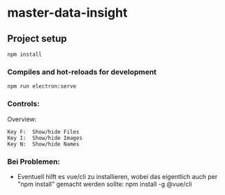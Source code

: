 # master-data-insight

## Project setup
```
npm install
```

### Compiles and hot-reloads for development
```
npm run electron:serve
```

### Controls:

Overview:
```
Key F:  Show/hide Files
Key I:  Show/hide Images
Key N:  Show/hide Names
```

### Bei Problemen:

- Eventuell hilft es vue/cli zu installieren, wobei das eigentlich auch per "npm install" gemacht werden sollte:
  npm install -g @vue/cli
